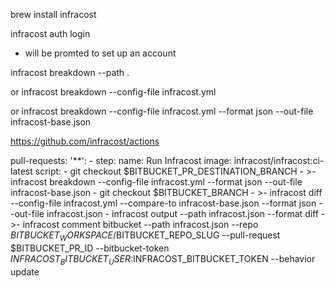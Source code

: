 

brew install infracost

infracost auth login
- will be promted to set up an account

infracost breakdown --path . 

or 
infracost breakdown --config-file infracost.yml

or 
infracost breakdown --config-file infracost.yml
              --format json --out-file infracost-base.json


https://github.com/infracost/actions

pull-requests:
    '**':
      - step:
          name: Run Infracost
          image: infracost/infracost:ci-latest
          script:
            - git checkout $BITBUCKET_PR_DESTINATION_BRANCH
            - >-
              infracost breakdown --config-file infracost.yml
              --format json --out-file infracost-base.json
            - git checkout $BITBUCKET_BRANCH
            - >-
              infracost diff --config-file infracost.yml
              --compare-to infracost-base.json
              --format json --out-file infracost.json
            - infracost output --path infracost.json --format diff
            - >-
              infracost comment bitbucket --path infracost.json
              --repo $BITBUCKET_WORKSPACE/$BITBUCKET_REPO_SLUG
              --pull-request $BITBUCKET_PR_ID
              --bitbucket-token $INFRACOST_BITBUCKET_USER:$INFRACOST_BITBUCKET_TOKEN
              --behavior update